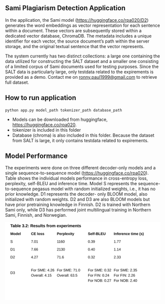 ## Sami Plagiarism Detection Application

In the application, the Sami model (https://huggingface.co/rpa020/D2) generates the word embeddings as vector
representation for each sentence within a document. These vectors are subsequently stored within a dedicated vector database, ChromaDB. The metadata includes a unique identifier for each vector, the source document’s
path within the server storage, and the original textual sentence that the vector
represents. 

The system currently has two distinct collections: a large one containing the data
utilized for constructing the SALT dataset and a smaller one consisting of a
limited corpus of Sami documents used for testing purposes. Since the SALT data is particularly large, only testdata related to the expirements is provided as a demo. Contact me on ronny.paul1999@gmail.com to retrieve full dataset. 

## How to run application

`python app.py model_path tokenizer_path database_path`

* Models can be downloaded from huggingface, https://huggingface.co/rpa020.
* tokenizer is included in this folder
* Database (chroma) is also included in this folder. Because the dataset from SALT is large, it only contains testdata related to expirements.



## Model Performance

The experiments were done on three different decoder-only models and a
single sequence-to-sequence model (https://huggingface.co/rpa020). Table shows the individual models
performance in cross-entropy loss, perplexity, self-BLEU and inference time.
Model S represents the sequence-to-sequence pegasus model with random
initialized weights, i.e., it has no prior knowledge. D1 represents the decoder-
only BLOOM model, also initialized with random weights. D2 and D3 are also
BLOOM models but have prior pretraining knowledge in Finnish. D2 is trained
with Northern Sami only, while D3 has performed joint multilingual training
in Northern Sami, Finnish, and Norwegian.

![Results Table](results_table.svg)
